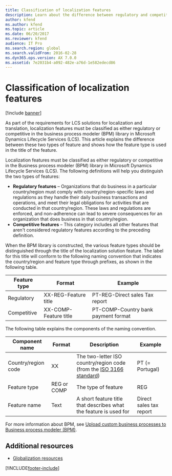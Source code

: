 ```yaml
---
title: Classification of localization features
description: Learn about the difference between regulatory and competitive feature and shows how the feature type is used in the title of the feature.
author: kfend
ms.author: kfend
ms.topic: article
ms.date: 06/20/2017
ms.reviewer: kfend
audience: IT Pro
ms.search.region: global
ms.search.validFrom: 2016-02-28
ms.dyn365.ops.version: AX 7.0.0
ms.assetid: 7e2031b4-a092-482e-a76d-1e582edecd86
---
```


# Classification of localization features

[!include [banner](../includes/banner.md)]

As part of the requirements for LCS solutions for localization and translation, localization features must be classified as either regulatory or competitive in the business process modeler (BPM) library in Microsoft Dynamics Lifecycle Services (LCS). This article explains the difference between these two types of feature and shows how the feature type is used in the title of the feature.

Localization features must be classified as either regulatory or competitive in the Business process modeler (BPM) library in Microsoft Dynamics Lifecycle Services (LCS). The following definitions will help you distinguish the two types of features:

-   **Regulatory features** – Organizations that do business in a particular country/region must comply with country/region-specific laws and regulations as they handle their daily business transactions and operations, and meet their legal obligations for activities that are conducted in that country/region. These laws and regulations are enforced, and non-adherence can lead to severe consequences for an organization that does business in that country/region.
-   **Competitive features** – This category includes all other features that aren't considered regulatory features according to the preceding definition.

When the BPM library is constructed, the various feature types should be distinguished through the title of the localization solution feature. The label for this title will conform to the following naming convention that indicates the country/region and feature type through prefixes, as shown in the following table.

| Feature type | Format                | Example                             |
|--------------|-----------------------|-------------------------------------|
| Regulatory   | XX-REG-Feature title  | PT-REG-Direct sales Tax report      |
| Competitive  | XX-COMP-Feature title | PT-COMP-Country bank payment format |

The following table explains the components of the naming convention.

| Component name      | Format      | Description                                                                                                                   | Example                 |
|---------------------|-------------|-------------------------------------------------------------------------------------------------------------------------------|-------------------------|
| Country/region code | XX          | The two-letter ISO country/region code (from the [ISO 3166 standard](https://www.iso.org/iso/country_names_and_code_elements)) | PT (= Portugal)         |
| Feature type        | REG or COMP | The type of feature                                                                                                           | REG                     |
| Feature name        | Text        | A short feature title that describes what the feature is used for                                                             | Direct sales tax report |

For more information about BPM, see [Upload custom business processes to Business process modeler (BPM)](../lifecycle-services/upload-business-processes-bpm-task-recorder.md).

## Additional resources

- [Globalization resources](../../fin-ops/lcs/country-region.md)



[!INCLUDE[footer-include](../../../includes/footer-banner.md)]
